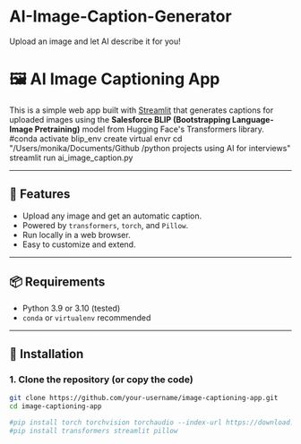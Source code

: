 # AI-Image-Caption-Generator
Upload an image and let AI describe it for you!

# 🖼️ AI Image Captioning App

This is a simple web app built with [Streamlit](https://streamlit.io) that generates captions for uploaded images using the **Salesforce BLIP (Bootstrapping Language-Image Pretraining)** model from Hugging Face's Transformers library.
#conda activate blip_env create virtual envr
cd "/Users/monika/Documents/Github /python projects using AI for interviews"
streamlit run ai_image_caption.py

---

## 🚀 Features

- Upload any image and get an automatic caption.
- Powered by `transformers`, `torch`, and `Pillow`.
- Run locally in a web browser.
- Easy to customize and extend.

---

## 📦 Requirements

- Python 3.9 or 3.10 (tested)
- `conda` or `virtualenv` recommended

---

## 🔧 Installation

### 1. Clone the repository (or copy the code)
```bash
git clone https://github.com/your-username/image-captioning-app.git
cd image-captioning-app

#pip install torch torchvision torchaudio --index-url https://download.pytorch.org/whl/cpu
#pip install transformers streamlit pillow
